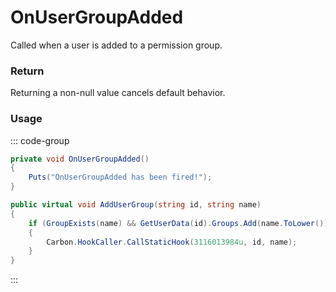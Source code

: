 # OnUserGroupAdded
<Badge type="info" text="Permissions"/><Badge type="danger" text="Carbon Compatible"/><Badge type="warning" text="Oxide Compatible"/>
Called when a user is added to a permission group.

### Return
Returning a non-null value cancels default behavior.

### Usage
::: code-group
```csharp [Example]
private void OnUserGroupAdded()
{
	Puts("OnUserGroupAdded has been fired!");
}
```
```csharp [Source — Carbon.Common @ Oxide.Core.Libraries.Permission]
public virtual void AddUserGroup(string id, string name)
{
	if (GroupExists(name) && GetUserData(id).Groups.Add(name.ToLower()))
	{
		Carbon.HookCaller.CallStaticHook(3116013984u, id, name);
	}
}

```
:::
